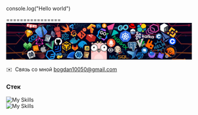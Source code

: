 console.log("Hello world")

================
<img src="./assets/header_1.png" />

✉️  Связь со мной [bogdan10050@gmail.com](mailto:bogdan10050@gmail.com)

### Стек

![My Skills](https://skillicons.dev/icons?i=ts,js,react,redux,webpack,html,css,sass)
<br/>
![My Skills](https://skillicons.dev/icons?i=nodejs,express,mongodb)
